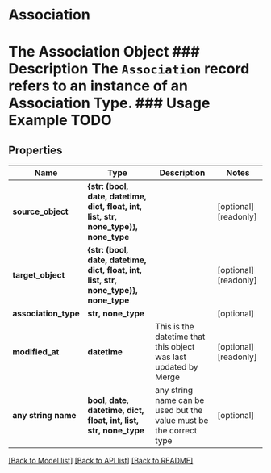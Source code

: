 # Association

# The Association Object ### Description The `Association` record refers to an instance of an Association Type. ### Usage Example TODO

## Properties
Name | Type | Description | Notes
------------ | ------------- | ------------- | -------------
**source_object** | **{str: (bool, date, datetime, dict, float, int, list, str, none_type)}, none_type** |  | [optional] [readonly] 
**target_object** | **{str: (bool, date, datetime, dict, float, int, list, str, none_type)}, none_type** |  | [optional] [readonly] 
**association_type** | **str, none_type** |  | [optional] 
**modified_at** | **datetime** | This is the datetime that this object was last updated by Merge | [optional] [readonly] 
**any string name** | **bool, date, datetime, dict, float, int, list, str, none_type** | any string name can be used but the value must be the correct type | [optional]

[[Back to Model list]](../README.md#documentation-for-models) [[Back to API list]](../README.md#documentation-for-api-endpoints) [[Back to README]](../README.md)


